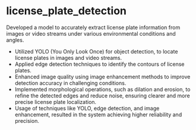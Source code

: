 # license_plate_detection

Developed a model to accurately extract license plate information from images or video streams under various environmental conditions and angles.
- Utilized YOLO (You Only Look Once) for object detection, to locate license plates in images and video streams.
- Applied edge detection techniques to identify the contours of license plates.
- Enhanced image quality using image enhancement methods to improve detection accuracy in challenging conditions.
- Implemented morphological operations, such as dilation and erosion, to refine the detected edges and reduce noise, ensuring clearer and more precise license plate localization.
- Usage of techniques like YOLO, edge detection, and image enhancement, resulted in the system achieving higher reliability and precision.
